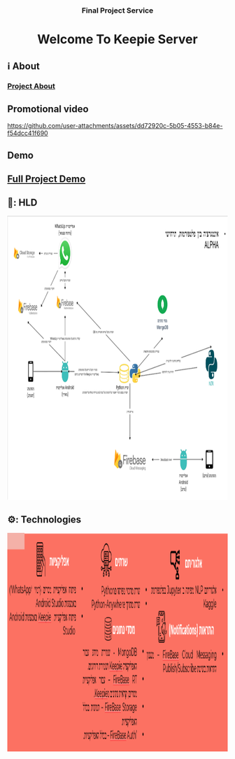
<h3 align="center">Final Project Service</h3>
<h1 align="center">Welcome To Keepie Server</h1>

## :information_source: About
### [Project About](https://www.afeka.ac.il/student-experience/learn-differently/projects-department/keepie-%D7%9E%D7%A2%D7%A7%D7%91-%D7%90%D7%97%D7%A8-%D7%91%D7%A8%D7%99%D7%95%D7%A0%D7%95%D7%AA-%D7%91%D7%A8%D7%A9%D7%AA/)


## Promotional video
https://github.com/user-attachments/assets/dd72920c-5b05-4553-b84e-f54dcc41f690


## Demo
## [Full Project Demo](https://drive.google.com/file/d/1GhiubJH78AJceiY1FHCqR8xBodiLvFQ_/view?usp=sharing)

## 🍹: HLD
<img src="https://github.com/RonShmaya/Attributes/blob/main/keepie_hld.png" height="650" width="1050"/>
<br/>

## ⚙️: Technologies
<img src="https://github.com/RonShmaya/Attributes/blob/main/keepie_platforms.png" height="500" width="800"/>









